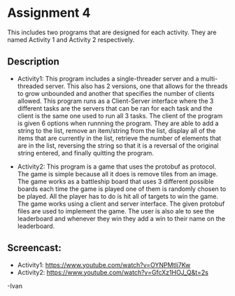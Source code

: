 # Assignment 4
This includes two programs that are designed for each activity. They are named Activity 1 and Activity 2 respectively. 


## Description
- Activity1: This program includes a single-threader server and a multi-threaded server. This also has 2 versions, one that allows for the threads to grow unbounded and another that specifies the number of clients allowed. This program runs as a Client-Server interface where the 3 different tasks are the servers that can be ran for each task and the client is the same one used to run all 3 tasks. The client of the program is given 6 options when runnning the program. They are able to add a string to the list, remove an item/string from the list, display all of the items that are currently in the list, retrieve the number of elements that are in the list, reversing the string so that it is a reversal of the original string entered, and finally quitting the program.

- Activity2: This program is a game that uses the protobuf as protocol. The game is simple because all it does is remove tiles from an image. The game works as a battleship board that uses 3 different possible boards each time the game is played one of them is randomly chosen to be played. All the player has to do is hit all of targets to win the game. The game works using a client and server interface. The given protobuf files are used to implement the game. The user is also ale to see the leaderboard and whenever they win they add a win to their name on the leaderboard. 

## Screencast:
- Activity1:
https://www.youtube.com/watch?v=OYNPMtlj7Kw
- Activity2: 
https://www.youtube.com/watch?v=GfcXz1HOJ_Q&t=2s

-Ivan
